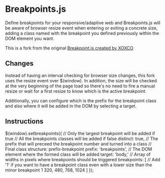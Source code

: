 # Breakpoints.js

Define breakpoints for your responsive/adaptive web and Breakpoints.js will be aware of browser resize event when entering or exiting a concrete size, adding a class named with the breakpoint you defined previously within the DOM element you want.

This is a fork from the original [Breakpoint.js created by XOXCO](https://github.com/xoxco/breakpoints)

## Changes

Instead of having an interval checking for browser size changes, this fork uses the resize event over $(window). In addition, the size will be checked at the very beginning of the page load so there's no need to fire a manual resize or wait for a first resize to know which is the active breakpoint.

Additionally, you can configure which is the prefix for the breakpoint class and also where it will be added in the DOM by selecting a target.

## Instructions

  $(window).setbreakpoints({
    // Only the largest breakpoint will be added if true
    // All the breakpoints classes will be added if false
    distinct: true,
    // The prefix that will preceed the breakpoint number and turned into a class
    // Final class structure: prefix-breakpoint
    prefix: 'breakpoints',
    // The DOM element where the formed class will be added
    target: 'body,'
  // Array of widths in pixels where breakpoints should be triggered
    breakpoints: [
      // Add '1' if you want to have a breakpoint class even with a lower size than the minor breakpoint
      1
      320,
      480,
      768,
      1024
    ]
  });

